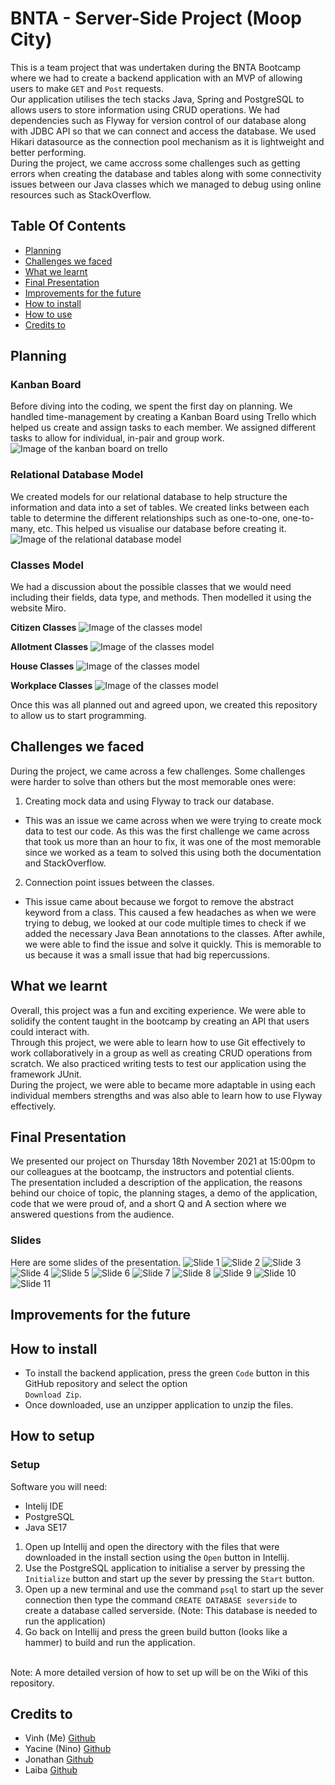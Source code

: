 # BNTA - Server-Side Project (Moop City)

This is a team project that was undertaken during the BNTA Bootcamp where we had to create a backend application
with an MVP of allowing users to make `GET` and `Post` requests.
<br/>
Our application utilises the tech stacks Java, Spring and PostgreSQL to allows users to store information using CRUD operations.
We had dependencies such as Flyway for version control of our database along with JDBC API so that we can connect and access the database.
We used Hikari datasource as the connection pool mechanism as it is lightweight and better performing.
<br/>
During the project, we came accross some challenges such as getting errors when creating the database and tables along with some 
connectivity issues between our Java classes which we managed to debug using online resources such as StackOverflow.

## Table Of Contents

- [Planning](#Planning)
- [Challenges we faced](#Challenges-we-faced)
- [What we learnt](#What-we-learnt)
- [Final Presentation](#Final-Presentation)
- [Improvements for the future](#Improvements-for-the-future)
- [How to install](#How-to-install)
- [How to use](#How-to-use)
- [Credits to](#Credits-to)

## Planning

### Kanban Board
Before diving into the coding, we spent the first day on planning. 
We handled time-management by creating a Kanban Board using Trello which helped us create and assign tasks to each member. We assigned different tasks to allow for individual, in-pair and group work.
![Image of the kanban board on trello](/documentation_images/Trello-Kanban-Board.png)

### Relational Database Model
We created models for our relational database to help structure the information and data into a set of tables. We created links between each table to determine the different relationships such as one-to-one, one-to-many, etc. This helped us visualise our database before creating it.
![Image of the relational database model](/documentation_images/Miro-Model-Database-Table.png)

### Classes Model
We had a discussion about the possible classes that we would need including their fields, data type, and methods. Then modelled it using the website Miro.


**Citizen Classes**
![Image of the classes model](/documentation_images/Miro-Citizen-Class-Model.png)

**Allotment Classes**
![Image of the classes model](/documentation_images/Miro-Allotment-Class-Model.png)

**House Classes**
![Image of the classes model](/documentation_images/Miro-House-Class-Model.png)

**Workplace Classes**
![Image of the classes model](/documentation_images/Miro-Workplace-Class-Model.png)

Once this was all planned out and agreed upon, we created this repository to allow us to start programming.

## Challenges we faced
During the project, we came across a few challenges. Some challenges were harder to solve than others but the most memorable ones were:

1. Creating mock data and using Flyway to track our database.
 - This was an issue we came across when we were trying to create mock data to test our code. As this was the first challenge we came across that took us more than an hour to fix, it was one of the most memorable since we worked as a team to solved this using both the documentation and StackOverflow.

2. Connection point issues between the classes.
 - This issue came about because we forgot to remove the abstract keyword from a class. This caused a few headaches as when we were trying to debug, we looked at our code multiple times to check if we added the necessary Java Bean annotations to the classes. After awhile, we were able to find the issue and solve it quickly. This is memorable to us because it was a small issue that had big repercussions.

## What we learnt
Overall, this project was a fun and exciting experience. We were able to solidify the content taught in the bootcamp by creating an API that users could interact with. 
<br/>
Through this project, we were able to learn how to use Git effectively to work collaboratively in a group as well as creating CRUD operations from scratch. We also practiced writing tests to test our application using the framework JUnit.
<br/>
During the project, we were able to became more adaptable in using each individual members strengths and was also able to learn how to use Flyway effectively.

## Final Presentation
We presented our project on Thursday 18th November 2021 at 15:00pm to our colleagues at the bootcamp, the instructors and potential clients.
<br/>
The presentation included a description of the application, the reasons behind our choice of topic, the planning stages, a demo of the application, code that we were proud of, and a short Q and A section where we answered questions from the audience.
<br/>
### Slides
Here are some slides of the presentation.
![Slide 1](/documentation_images/slide-1.png)
![Slide 2](/documentation_images/slide-2.png)
![Slide 3](/documentation_images/slide-3.png)
![Slide 4](/documentation_images/slide-4.png)
![Slide 5](/documentation_images/slide-5.png)
![Slide 6](/documentation_images/slide-6.png)
![Slide 7](/documentation_images/slide-7.png)
![Slide 8](/documentation_images/slide-8.png)
![Slide 9](/documentation_images/slide-9.png)
![Slide 10](/documentation_images/slide-10.png)
![Slide 11](/documentation_images/slide-11.png)

## Improvements for the future

## How to install

  - To install the backend application, press the green `Code` button in this GitHub repository and select the option <br/> `Download Zip`. 
  - Once downloaded, use an unzipper application to unzip the files.

## How to setup

### Setup
Software you will need:
  - Intelij IDE
  - PostgreSQL
  - Java SE17

1. Open up Intellij and open the directory with the files that were downloaded in the install section using the `Open` button in Intellij.
2. Use the PostgreSQL application to initialise a server by pressing the `Initialize` button and start up the sever by pressing the `Start` button.
3. Open up a new terminal and use the command `psql` to start up the sever connection then type the command `CREATE DATABASE severside` to create a database called serverside. (Note: This database is needed to run the application)
4. Go back on Intellij and press the green build button (looks like a hammer) to build and run the application.
<br/>
Note: A more detailed version of how to set up will be on the Wiki of this repository.

## Credits to

- Vinh (Me) [Github](https://github.com/vinhchugg)
- Yacine (Nino) [Github](https://github.com/mechanin)
- Jonathan [Github](https://github.com/Djontleman)
- Laiba [Github](https://github.com/laiba9999)
